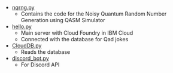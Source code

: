 - [nqrng.py](https://github.com/rochisha0/quantum-ugly-duckling/blob/main/quantum-ugly-duckling-main/nqrng.py)
  - Contains the code for the Noisy Quantum Random Number Generation using QASM Simulator
- [hello.py](https://github.com/rochisha0/quantum-ugly-duckling/blob/main/quantum-ugly-duckling-main/hello.py)
  - Main server with Cloud Foundry in IBM Cloud
  - Connected with the database for Qad jokes
- [CloudDB.py](https://github.com/rochisha0/quantum-ugly-duckling/blob/main/quantum-ugly-duckling-main/CloudDB.py)
  - Reads the database
- [discord_bot.py](https://github.com/rochisha0/quantum-ugly-duckling/blob/main/quantum-ugly-duckling-main/discord_bot.py)
  - For Discord API

